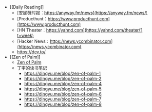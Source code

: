 - [[Daily Reading]]
	- [安妮薇时报：https://anyway.fm/news](https://anyway.fm/news/)
	- [Producthunt：https://www.producthunt.com](https://www.producthunt.com)
	- [HN Theater：https://yahnd.com](https://yahnd.com/theater/?t=week)
	- [Hacker News：https://news.ycombinator.com](https://news.ycombinator.com)
	- https://dev.to/
- [[Zen of Palm]]
	- [Zen of Palm](http://www.cs.uml.edu/~fredm/courses/91.308-fall05/palm/zenofpalm.pdf)
	- 丁宇的读书笔记
		- https://dingyu.me/blog/zen-of-palm-1
		- https://dingyu.me/blog/zen-of-palm-2
		- https://dingyu.me/blog/zen-of-palm-4
		- https://dingyu.me/blog/zen-of-palm-5
		- https://dingyu.me/blog/zen-of-palm-6
		- https://dingyu.me/blog/zen-of-palm-7
		- https://dingyu.me/blog/zen-of-palm-8